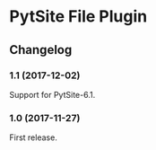 # PytSite File Plugin


## Changelog


### 1.1 (2017-12-02)

Support for PytSite-6.1.



### 1.0 (2017-11-27)

First release.
